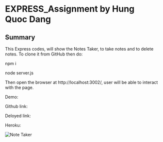 # EXPRESS_Assignment by Hung Quoc Dang




## Summary

This Express codes,  will show the Notes Taker, to take notes and to delete notes. To clone it from GitHub then do:

npm i 

node server.js

Then open the browser at http://localhost:3002/, user will be able to interact with the page.

Demo: 

Github link: 

Deloyed link:

Heroku:



![Note Taker](https://github.com/HungQuocDang/EXPRESS_Assignment_Sep29/assets/129162404/a2e9706a-1352-4c7a-bb46-031919cb39c0)



